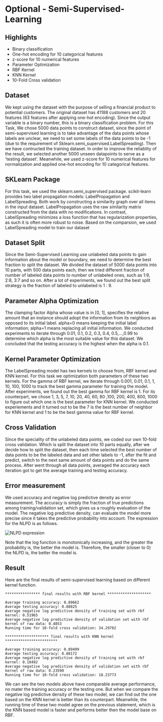 # Optional - Semi-Supervised-Learning

## Highlights
- Binary classification
- One-hot encoding for 10 categorical features
- z-score for 10 numerical features
- Parameter Optimization 
- RBF Kernel
- KNN Kernel
- 10-Fold Cross validation


## Dataset
We kept using the dataset with the purpose of selling a financial product to potential customers. The original dataset has 41188 customers and 20 features (63 features after applying one-hot encoding). Since the output variable is a binary number, this is a binary classification problem. For this Task, We chose 5000 data points to construct dataset, since the point of semi-supervised learning is to take advantage of the data points whose labels are unclear, we need to set some labels of the data points to be -1 (due to the requirement of Sklearn.semi_supervised.LabelSpreading). Then we have contructed the training dataset. In order to improve the reliablity of the result, we selected another 5000 unseen datapoints to serve as a 'testing dataset'. Meanwhile, we used z-score for 10 numerical features for normalization and applied one-hot encoding for 10 categorical features.

## SKLearn Package
For this task, we used the sklearn.semi_supervised package. scikit-learn provides two label propagation models: LabelPropagation and LabelSpreading. Both work by constructing a similarity graph over all items in the input dataset. LabelPropagation uses the raw similarity matrix constructed from the data with no modifications. In contrast, LabelSpreading minimizes a loss function that has regularization properties, as such it is often more robust to noise. Based on the comparsion, we used LabelSpreading model to train our dataset

## Dataset Split
Since the Semi-Supervised Learning use unlabeled data points to gain information about the model or boundary, we need to determine the best fraction to split the dataset. We divided the dataset of 5000 data points into 10 parts, with 500 data points each, then we tried different fraction of number of labeled data points to number of unlabeled ones, such as 1:9, 2:8, 3:7 and so on. After a lot of experiments, we found out the best split strategy is the fraction of labeled to unlabeled is 1 : 9.

## Parameter Alpha Optimization
The clamping factor Alpha whose value is in [0, 1], specifies the relative amount that an instance should adopt the information from its neighbors as opposed to its initial label. alpha=0 means keeping the initial label information; alpha=1 means replacing all initial information. We conducted experiments to iterate through 0.01, 0.1, 0.2, 0.3, 0.4, 0.5,...,0.99 to determine which alpha is the most suitable value for this dataset. We concluded that the testing accuracy is the highest when the alpha is 0.1.

## Kernel Parameter Optimization
The LabelSpreading model has two kernels to choose from, RBF kernel and KNN kernel. For this task we optimization both parameters of these two kernels. For the gamma of RBF kernel, we iterate through 0.001, 0.01, 0.1, 1, 10, 100, 1000 to track the best gamma parameter for training the model. After experiments, we found out the best gamma for RBF kernel is 1. For its counterpart, we chose 1, 3, 5, 7, 10, 20, 40, 60, 80 ,100, 200, 400, 800, 1000 to figure out which one is the best parameter for KNN kernel. We conducted experiements and it turned out to be the 7 is the best number of neighbor for KNN kernel and 1 to be the best gamma value for RBF kernel.

## Cross Validation
Since the speciality of the unlabeled data points, we coded our own 10-fold cross validation. Which is split the dataset into 10 parts equally, after we decide how to split the dataset, then each time selected the best number of data points to be the labeled data and set other labels to -1, after the fit and predict, switch to the next same amount of data points and do the same process. After went through all data points, averaged the accuracy each iteration got to get the average training and testing accuracy.

## Error measurement
We used accuracy and negative log predictive density as error measurement. The accuracy is simply the fraction of true predictions among training/validation set, which gives us a roughly evaluation of the model. The negative log predictive density, can evaluate the model more precise since it takes the predictive probability into account. The expression for the NLPD is as follows.

![NLPD expression](https://latex.codecogs.com/gif.latex?L=-\frac{1}{n}\sum^{n}_{i=1}\log{p(y_i=t_i|\mathbf{x_i})})

Note that the log function is monotonically increasing, and the greater the probability is, the better the model is. Therefore, the smaller (closer to 0) the NLPD is, the better the model is.

## Result
Here are the final results of semi-supervised learning based on different kernel function.
```
**************** final results with RBF kernel ********************

Average training accuracy: 0.89662
Average testing accuracy: 0.88825
Average negative log predictive density of training set with rbf kernel: 0.51965
Average negative log predictive density of validation set with rbf kernel of raw data: 0.4853
Running time for 10-fold cross validation: 34.29782

******************** final results with KNN kernel ************************

Average training accuracy: 0.89499
Average testing accuracy: 0.88172
Average negative log predictive density of training set with rbf kernel: 0.18492
Average negative log predictive density of validation set with rbf kernel of raw data: 0.23590
Running time for 10-fold cross validation: 18.23773
```
We can see the two models above have comparable average performance, no mater the training accuracy or the testing one. But when we compare the negative log predictive density of these two model, we can find out the one based on the KNN kernel is better than its counterpart. Meanwhile, the running time of these two model agree on the previous statement, which is the KNN based model is faster and performs better then the model base on RBF. 




